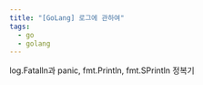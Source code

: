 ```yaml
---
title: "[GoLang] 로그에 관하여"
tags:
  - go
  - golang
---
```


log.Fatalln과 panic, fmt.Println, fmt.SPrintln 정복기
